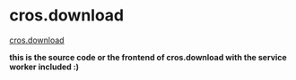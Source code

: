 
# cros.download

[cros.download](https://cros.download/)

**this is the source code or the frontend of cros.download with the service worker included :)**


